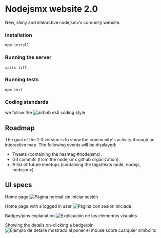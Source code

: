 ﻿Nodejsmx website 2.0
======================
New, shiny and interactive nodejsmx's comunity website.

### Installation

```
npm install
```

### Running the server

```
sails lift
```

### Running tests

```
npm test
```

### Coding standards

we follow the ![airbnb es5 coding style](https://github.com/airbnb/javascript/tree/master/es5)

Roadmap
----------
The goal of the 2.0 version is to show the community's activity through an interactive map. The following events will be displayed:

- Tweets (containing the hashtag #nodejsmx).
- Git commits (from the nodejsmx github organization).
- A list of future meetups (containing the tags/texts node, nodejs, nodejsmx). 


UI specs
--------
Home page
![Página normal sin iniciar sesión](https://i.imgur.com/AkKplqc.jpg)

Home page with a logged in user
![Página con sesión iniciada](https://i.imgur.com/uBP61XA.jpg)

Badges/pins explanation
![Explicación de los elementos visuales](https://i.imgur.com/nSFgsMx.jpg)

Showing the details on-clicking a badge/pin
![Ejemplo de detalle mostrado al poner el mouse sobre cualquier simbolito](https://i.imgur.com/RjNKs42.jpg)
